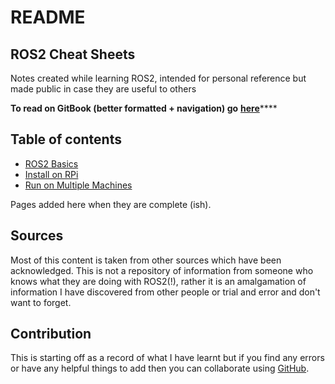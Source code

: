 # README

## ROS2 Cheat Sheets

Notes created while learning ROS2, intended for personal reference but made public in case they are useful to others

**To read on GitBook \(better formatted + navigation\) go** [**here**](https://n-fry.gitbook.io/ros2-notes/)\*\*\*\*

## Table of contents

* [ROS2 Basics](ros2-basics.md)
* [Install on RPi](install-on-rpi.md)
* [Run on Multiple Machines](run-on-multiple-platforms.md)

Pages added here when they are complete \(ish\).

## Sources

Most of this content is taken from other sources which have been acknowledged. This is not a repository of information from someone who knows what they are doing with ROS2\(!\), rather it is an amalgamation of information I have discovered from other people or trial and error and don't want to forget.

## Contribution

This is starting off as a record of what I have learnt but if you find any errors or have any helpful things to add then you can collaborate using [GitHub](https://github.com/nfry321/ROS2_cheat_sheets/).

